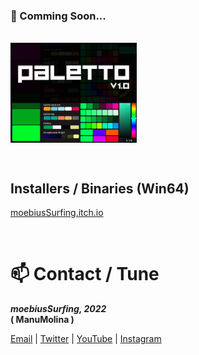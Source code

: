 ### 🔭 Comming Soon...

<br/>

<div align="left">
<img src="https://github.com/moebiussurfing/moebiusSurfing/blob/main/Paletto_Thumbnail.png" align="center" height="40%" width="40%">
</div>

[](https://github.com/moebiussurfing/ofxSurfingVideoSkip/blob/5811fb4afee91efd8ae9bdb6c0041f299c16168d/examples/3_video-App/bin/data/assets/images/skipSURF_Cover.png)

<br/>

<p>
<h2>Installers / Binaries (Win64)</h2>
<a href="https://moebiussurfing.itch.io/" target="_blank">moebiusSurfing.itch.io</a>
</p>
  
<br/>

<h1>📫 Contact / Tune</h1>

<p>
<strong> 
  <em>
moebiusSurfing, 2022
  </em>
<br/>
( ManuMolina )

</strong>
</p>

<p>
<a href="mailto:moebiussurfing@gmail.com" target="_blank">Email</a> | 
<a href="https://twitter.com/moebiusSurfing/" target="_blank">Twitter</a> | 
<a href="https://www.youtube.com/moebiusSurfing" target="_blank">YouTube</a> | 
<a href="https://www.instagram.com/moebiusSurfing/" target="_blank">Instagram</a>
</p>

<br/>

